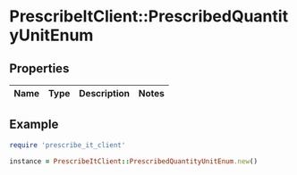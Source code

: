 # PrescribeItClient::PrescribedQuantityUnitEnum

## Properties

| Name | Type | Description | Notes |
| ---- | ---- | ----------- | ----- |

## Example

```ruby
require 'prescribe_it_client'

instance = PrescribeItClient::PrescribedQuantityUnitEnum.new()
```

